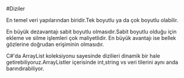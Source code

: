 ﻿#Diziler

En temel veri yapılarından biridir.Tek boyutlu ya da çok boyutlu olabilir.

En büyük dezavantajı sabit boyutlu olmasıdır.Sabit boyutlu olduğu için ekleme ve silme işlemleri çok maliyetlidir.
En büyük avantajı ise bellek gözlerine doğrudan erişiminin olmasıdır.

C#'da ArrayList koleksiyonu sayesinde dizilieri dinamik bir hale getirebiliyoruz.ArrayListler içerisinde int,string vs veri tilerini aynı anda barındırabiliyor.